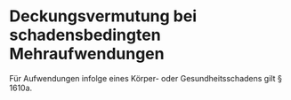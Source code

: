 # Deckungsvermutung bei schadensbedingten Mehraufwendungen

Für Aufwendungen infolge eines Körper- oder Gesundheitsschadens gilt § 1610a. 

